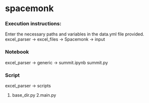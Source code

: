 # spacemonk

### Execution instructions:
Enter the necessary paths and variables in the data.yml file provided.
excel_parser -> excel_files -> Spacemonk -> input

### Notebook
excel_parser -> generic ->
summit.ipynb
summit.py

### Script
excel_parser -> scripts
1. base_dir.py
2.main.py


